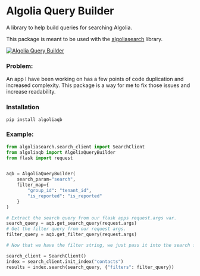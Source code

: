 # Algolia Query Builder

A library to help build queries for searching Algolia.

This package is meant to be used with the [algoliasearch](https://github.com/algolia/algoliasearch-client-python) library.

[![Algolia Query Builder](https://badge.fury.io/py/ansicolortags.svg)](https://pypi.org/project/algoliaqb/)


### Problem:

An app I have been working on has a few points of code duplication and increased complexity. This package is a way for me to fix those issues and increase readability.

### Installation

```
pip install algoliaqb
```

### Example:

```python
from algoliasearch.search_client import SearchClient
from algoliaqb import AlgoliaQueryBuilder
from flask import request


aqb = AlgoliaQueryBuilder(
    search_param="search",
    filter_map={
        "group_id": "tenant_id",
        "is_reported": "is_reported"
    }
)

# Extract the search query from our flask apps request.args var.
search_query = aqb.get_search_query(request.args)
# Get the filter query from our request args.
filter_query = aqb.get_filter_query(request.args)

# Now that we have the filter string, we just pass it into the search function.

search_client = SearchClient()
index = search_client.init_index("contacts")
results = index.search(search_query, {"filters": filter_query})
```